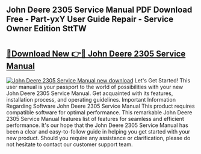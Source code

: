 ## John Deere 2305 Service Manual PDF Download Free - Part-yxY User Guide Repair - Service Owner Edition SttTW

# <h2><a href="http://bc11059.oget.top/?id=John+Deere+2305+Service+Manual">🔗Download New 👉🔴 John Deere 2305 Service Manual</a></h2>

[![John Deere 2305 Service Manual new download](https://i.imgur.com/5g1atiW.png)](http://bc11059.oget.top/?id=John+Deere+2305+Service+Manual)
Let's Get Started! This user manual is your passport to the world of possibilities with your new John Deere 2305 Service Manual. Get acquainted with its features, installation process, and operating guidelines. Important Information Regarding Software John Deere 2305 Service Manual This product requires compatible software for optimal performance. This remarkable John Deere 2305 Service Manual features list of features for seamless and efficient performance. It's our hope that the John Deere 2305 Service Manual has been a clear and easy-to-follow guide in helping you get started with your new product. Should you require any assistance or clarification, please do not hesitate to contact our customer support team.
